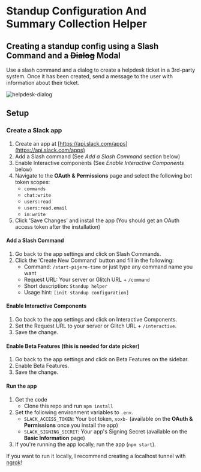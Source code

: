 # Standup Configuration And Summary Collection Helper

## Creating a standup config using a Slash Command and a ~~Dialog~~ Modal

Use a slash command and a dialog to create a helpdesk ticket in a 3rd-party system. Once it has been created, send a message to the user with information about their ticket.

![helpdesk-dialog](https://user-images.githubusercontent.com/700173/30929774-5fe9f0e2-a374-11e7-958e-0d8c362f89a3.gif)

## Setup

### Create a Slack app

1. Create an app at [https://api.slack.com/apps](https://api.slack.com/apps)
2. Add a Slash command (See _Add a Slash Command_ section below)
3. Enable Interactive components (See _Enable Interactive Components_ below)
4. Navigate to the **OAuth & Permissions** page and select the following bot token scopes:
   - `commands`
   - `chat:write`
   - `users:read`
   - `users:read.email`
   - `im:write`
5. Click 'Save Changes' and install the app (You should get an OAuth access token after the installation)

#### Add a Slash Command

1. Go back to the app settings and click on Slash Commands.
1. Click the 'Create New Command' button and fill in the following:
   - Command: `/start-pijero-time` or just type any command name you want
   - Request URL: Your server or Glitch URL + `/command`
   - Short description: `Standup helper`
   - Usage hint: `[init standup configuration]`

#### Enable Interactive Components

1. Go back to the app settings and click on Interactive Components.
1. Set the Request URL to your server or Glitch URL + `/interactive`.
1. Save the change.

#### Enable Beta Features (this is needed for date picker)

1. Go back to the app settings and click on Beta Features on the sidebar.
1. Enable Beta Features.
1. Save the change.

#### Run the app

1. Get the code
   - Clone this repo and run `npm install`
2. Set the following environment variables to `.env`.
   - `SLACK_ACCESS_TOKEN`: Your bot token, `xoxb-` (available on the **OAuth & Permissions** once you install the app)
   - `SLACK_SIGNING_SECRET`: Your app's Signing Secret (available on the **Basic Information** page)
3. If you're running the app locally, run the app (`npm start`).

If you want to run it locally, I recommend creating a localhost tunnel with [ngrok](https://ngrok.com)!
